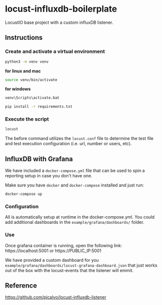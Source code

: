 # locust-influxdb-boilerplate

LocustIO base project with a custom influxDB listener.

## Instructions

### Create and activate a virtual environment

```bash
python3 -m venv venv
```

__for linux and mac__

```bash
source venv/bin/activate
```

__for windows__

```bash
venv\Scripts\activate.bat
```

```bash
pip install -r requirements.txt
```

### Execute the script

```bash
locust
```

The before command utilizes the `locust.conf` file to determine the test file and test execution configuration (i.e. url, number or users, etc).

## InfluxDB with Grafana

We have included a `docker-compose.yml` file that can be used to spin a reporting setup in case you don't have one.

Make sure you have `docker` and `docker-compose` installed and just run:

```bash
docker-compose up
```

### Configuration
All is automatically setup at runtime in the docker-compose.yml. You could add additional dashboards in the `example/grafana/dashboards/` folder.

### Use
Once grafana container is running, open the following link: https://localhost:5001 or https://PUBLIC_IP:5001

We have provided a custom dashboard for you `example/grafana/dashboards/locust-grafana-dashboard.json` that just works out of the box with the locust-events that the listener will emmit.


## Reference

https://github.com/pjcalvo/locust-influxdb-listener


